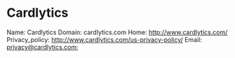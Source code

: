 
# Cardlytics

Name: Cardlytics
Domain: cardlytics.com
Home: http://www.cardlytics.com/
Privacy_policy: http://www.cardlytics.com/us-privacy-policy/
Email: privacy@cardlytics.com;
